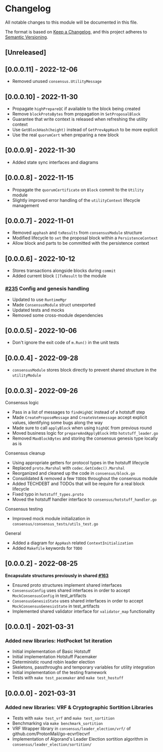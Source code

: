 # Changelog

All notable changes to this module will be documented in this file.

The format is based on [Keep a Changelog](https://keepachangelog.com/en/1.0.0/),
and this project adheres to [Semantic Versioning](https://semver.org/spec/v2.0.0.html).

## [Unreleased]

## [0.0.0.11] - 2022-12-06

- Removed unused `consensus.UtilityMessage`

## [0.0.0.10] - 2022-11-30

- Propagate `highPrepareQC` if available to the block being created
- Remove `blockProtoBytes` from propagation in `SetProposalBlock`
- Guarantee that write context is released when refreshing the utility context
- Use `GetBlockHash(height)` instead of `GetPrevAppHash` to be more explicit
- Use the real `quorumCert` when preparing a new block

## [0.0.0.9] - 2022-11-30

- Added state sync interfaces and diagrams

## [0.0.0.8] - 2022-11-15

- Propagate the `quorumCertificate` on `Block` commit to the `Utility` module
- Slightly improved error handling of the `utilityContext` lifecycle management

## [0.0.0.7] - 2022-11-01

- Removed `apphash` and `txResults` from `consensusModule` structure
- Modified lifecycle to `set` the proposal block within a `PersistenceContext`
- Allow block and parts to be committed with the persistence context

## [0.0.0.6] - 2022-10-12

- Stores transactions alongside blocks during `commit`
- Added current block `[]TxResult` to the module

### [#235](https://github.com/pokt-network/pocket/pull/235) Config and genesis handling

- Updated to use `RuntimeMgr`
- Made `ConsensusModule` struct unexported
- Updated tests and mocks
- Removed some cross-module dependencies

## [0.0.0.5] - 2022-10-06

- Don't ignore the exit code of `m.Run()` in the unit tests

## [0.0.0.4] - 2022-09-28

- `consensusModule` stores block directly to prevent shared structure in the `utilityModule`

## [0.0.0.3] - 2022-09-26

Consensus logic

- Pass in a list of messages to `findHighQC` instead of a hotstuff step
- Made `CreateProposeMessage` and `CreateVotemessage` accept explicit values, identifying some bugs along the way
- Made sure to call `applyBlock` when using `highQC` from previous round
- Moved business logic for `prepareAndApplyBlock` into `hotstuff_leader.go`
- Removed `MaxBlockBytes` and storing the consensus genesis type locally as is

Consensus cleanup

- Using appropriate getters for protocol types in the hotstuff lifecycle
- Replaced `proto.Marshal` with `codec.GetCodec().Marshal`
- Reorganized and cleaned up the code in `consensus/block.go`
- Consolidated & removed a few `TODO`s throughout the consensus module
- Added TECHDEBT and TODOs that will be require for a real block lifecycle
- Fixed typo in `hotstuff_types.proto`
- Moved the hotstuff handler interface to `consensus/hotstuff_handler.go`

Consensus testing

- Improved mock module initialization in `consensus/consensus_tests/utils_test.go`

General

- Added a diagram for `AppHash` related `ContextInitialization`
- Added `Makefile` keywords for `TODO`

## [0.0.0.2] - 2022-08-25

**Encapsulate structures previously in shared [#163](github.com/pokt-network/pocket/issues/163)**

- Ensured proto structures implement shared interfaces
- `ConsensusConfig` uses shared interfaces in order to accept `MockConsensusConfig` in test_artifacts
- `ConsensusGenesisState` uses shared interfaces in order to accept `MockConsensusGenesisState` in test_artifacts
- Implemented shared validator interface for `validator_map` functionality

## [0.0.0.1] - 2021-03-31

### Added new libraries: HotPocket 1st iteration

- Initial implementation of Basic Hotstuff
- Initial implementation Hotstuff Pacemaker
- Deterministic round robin leader election
- Skeletons, passthroughs and temporary variables for utility integration
- Initial implementation of the testing framework
- Tests with `make test_pacemaker` and `make test_hostuff`

## [0.0.0.0] - 2021-03-31

### Added new libraries: VRF & Cryptographic Sortition Libraries

- Tests with `make test_vrf` and `make test_sortition`
- Benchmarking via `make benchmark_sortition`
- VRF Wrapper library in `consensus/leader_election/vrf/` of github.com/ProtonMail/go-ecvrf/ecvrf
- Implementation of Algorand's Leader Election sortition algorithm in `consensus/leader_election/sortition/`
